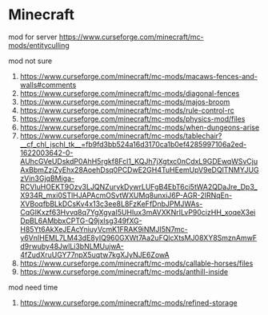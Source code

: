 # Minecraft
mod for server 
https://www.curseforge.com/minecraft/mc-mods/entityculling

mod not sure
1. https://www.curseforge.com/minecraft/mc-mods/macaws-fences-and-walls#comments
2. https://www.curseforge.com/minecraft/mc-mods/diagonal-fences
3. https://www.curseforge.com/minecraft/mc-mods/majos-broom
4. https://www.curseforge.com/minecraft/mc-mods/rule-control-rc
5. https://www.curseforge.com/minecraft/mc-mods/physics-mod/files
6. https://www.curseforge.com/minecraft/mc-mods/when-dungeons-arise
7. https://www.curseforge.com/minecraft/mc-mods/tablechair?__cf_chl_jschl_tk__=fb9fd3bb524a16d3170ca1b0ef4285997106a2ed-1622003642-0-AUhcGVeUDskdP0AhH5rgkf8Fcl1_KQJh7jXgtxc0nCdxL9GDEwqWSvCjuAxBbmZzjZyEhx28AoehDsq0PCDwE2GH4TuHEemUpV9eDQlTNMYJUGzVin3GjqBMiga-RCVluHOEKT9Ozv3LJQNZurykDywrLUFgB4EbT6ci5tWA2QDaJre_Dp3_X934R_mxi0STlHJAPAcmOSvtWXUMq8unxiJ6P-AGR-2IRNqEn-XVBoqfbBLkDCsKv4x13c3ee8L8FzKeFfDnbJPMJWAs-CqGIKxzf63Hvvq8q7YgXgyaI5UHIux3mAVXKNrILvP90cizHH_xoqeX3eiDpBL6AMbbxCPTG-Q9jxIsg349fXG-H85Yt6AkXeJEAcYniuyVcmK1FRAK9iNMJI5N7mc-y6VnIHEML7LM43dE8yIQ960GXWt7Aa2uFQlcXtsMJ08XY8SmznAmwFd9rwuby48JwlLi3bNLMUujwA-4fZudXruUGY77npX5uqtw7kgXJyNJE6ZowA
8. https://www.curseforge.com/minecraft/mc-mods/callable-horses/files
9. https://www.curseforge.com/minecraft/mc-mods/anthill-inside

mod need time
1. https://www.curseforge.com/minecraft/mc-mods/refined-storage
